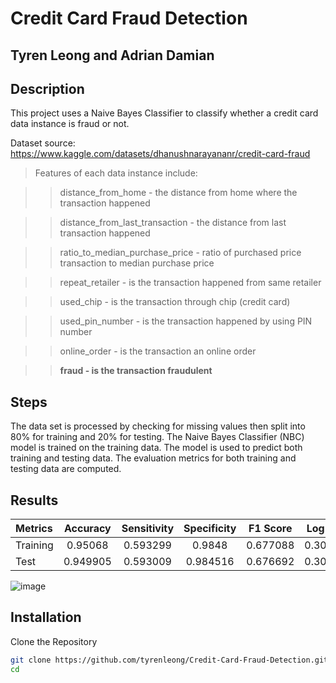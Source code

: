 # Credit Card Fraud Detection

## Tyren Leong and Adrian Damian 

## Description

This project uses a Naive Bayes Classifier to classify whether a credit card data instance is fraud or not.

Dataset source: https://www.kaggle.com/datasets/dhanushnarayananr/credit-card-fraud

>Features of each data instance include:

>>distance_from_home - the distance from home where the transaction happened

>>distance_from_last_transaction - the distance from last transaction happened

>>ratio_to_median_purchase_price - ratio of purchased price transaction to median purchase price

>>repeat_retailer - is the transaction happened from same retailer

>>used_chip - is the transaction through chip (credit card)

>>used_pin_number - is the transaction happened by using PIN number

>>online_order - is the transaction an online order

>>**fraud - is the transaction fraudulent**


## Steps
The data set is processed by checking for missing values then split into 80% for training and 20% for testing.
The Naive Bayes Classifier (NBC) model is trained on the training data.
The model is used to predict both training and testing data.
The evaluation metrics for both training and testing data are computed.

## Results

|   Metrics  | Accuracy | Sensitivity | Specificity | F1 Score | Log Loss |
| :--------- | :------: | :------: |:------: |:------: |:------: |
| Training   |   0.95068   | 0.593299 | 0.9848  | 0.677088 | 0.303561   |
| Test       |   0.949905    | 0.593009 | 0.984516  | 0.676692 | 0.307684   |

![image](https://github.com/user-attachments/assets/879b1acb-49d4-48aa-b12c-4f9ece02fe41)


## Installation

Clone the Repository


```bash
git clone https://github.com/tyrenleong/Credit-Card-Fraud-Detection.git
cd 
```

